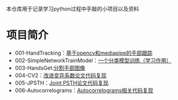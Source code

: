 本仓库用于记录学习python过程中手敲的小项目以及资料

# 项目简介

- 001-HandTracking：[基于opencv和mediapipe的手部跟踪](http://www.magic-knowledge.top/2023/11/12/%e5%9f%ba%e4%ba%8eopencv%e5%92%8cmediapipe%e7%9a%84%e6%89%8b%e9%83%a8%e8%b7%9f%e8%b8%aa%e5%b0%8f%e9%a1%b9%e7%9b%ae/)
- 002-SimpleNetworkTrainModel：[一个分类模型训练（学习作用）](http://www.magic-knowledge.top/2023/11/12/015pytorch%e5%85%a5%e9%97%a8-%e5%ae%8c%e6%95%b4%e7%9a%84%e8%ae%ad%e7%bb%83%e6%b5%81%e7%a8%8b/)
- 003-HandsGet:[分割手部图像](http://www.magic-knowledge.top/2023/11/24/%e5%88%86%e5%89%b2%e6%89%8b%e9%83%a8%e5%9b%be%e5%83%8f/)
- 004-CV2：[改进变异系数论文代码复现](https://journals.physiology.org/doi/abs/10.1152/jn.1996.75.5.1806)
- 005-JPSTH：[Joint PSTH论文代码复现](https://journals.physiology.org/doi/abs/10.1152/jn.1989.61.5.900)
- 006-Autocorrelograms：[Autocorrelograms相关代码复现](https://www.neuroexplorer.com/docs/reference/analysis/types/trainstruct/AutoCorrVersusTime.html)
